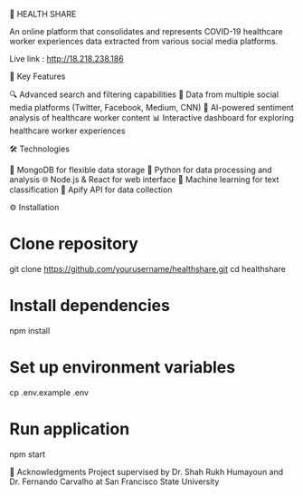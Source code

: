 🏥 HEALTH SHARE

An online platform that consolidates and represents COVID-19 healthcare worker experiences data extracted from various social media platforms.

Live link : http://18.218.238.186

🎯 Key Features

🔍 Advanced search and filtering capabilities
📱 Data from multiple social media platforms (Twitter, Facebook, Medium, CNN)
🧠 AI-powered sentiment analysis of healthcare worker content
📊 Interactive dashboard for exploring healthcare worker experiences


🛠️ Technologies

💾 MongoDB for flexible data storage
🐍 Python for data processing and analysis
🌐 Node.js & React for web interface
🤖 Machine learning for text classification
🔌 Apify API for data collection

⚙️ Installation
# Clone repository
git clone https://github.com/yourusername/healthshare.git
cd healthshare

# Install dependencies
npm install

# Set up environment variables
cp .env.example .env

# Run application
npm start

👏 Acknowledgments
Project supervised by Dr. Shah Rukh Humayoun and Dr. Fernando Carvalho at San Francisco State University

